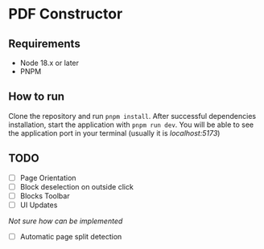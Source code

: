 # PDF Constructor

## Requirements

- Node 18.x or later
- PNPM

## How to run

Clone the repository and run `pnpm install`. After successful dependencies installation, start the application with `pnpm run dev`. You will be able to see the application port in your terminal (usually it is _localhost:5173_)

## TODO

- [ ] Page Orientation
- [ ] Block deselection on outside click
- [ ] Blocks Toolbar
- [ ] UI Updates

_Not sure how can be implemented_

- [ ] Automatic page split detection
